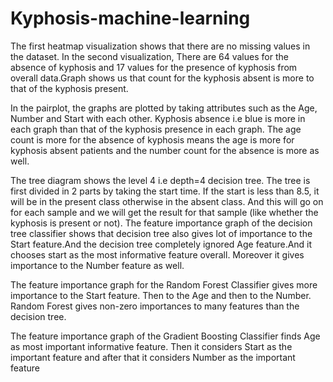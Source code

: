 # Kyphosis-machine-learning

The first heatmap visualization shows that there are no missing values in the dataset.
In the second visualization, There are 64 values for the absence of kyphosis and 17 values for the presence of
kyphosis from overall data.Graph shows us that count for the kyphosis absent is more to that of the kyphosis
present.


In the pairplot, the graphs are plotted by taking attributes such as the Age, Number and Start with each other.
Kyphosis absence i.e blue is more in each graph than that of the kyphosis presence in each graph. The age
count is more for the absence of kyphosis means the age is more for kyphosis absent patients and the number
count for the absence is more as well.


The tree diagram shows the level 4 i.e depth=4 decision tree. The tree is first divided in 2 parts by taking the start
time. If the start is less than 8.5, it will be in the present class otherwise in the absent class. And this will go on
for each sample and we will get the result for that sample (like whether the kyphosis is present or not).
The feature importance graph of the decision tree classifier shows that decision tree also gives lot of importance
to the Start feature.And the decision tree completely ignored Age feature.And it chooses start as the most
informative feature overall. Moreover it gives importance to the Number feature as well.


The feature importance graph for the Random Forest Classifier gives more importance to the Start feature. Then
to the Age and then to the Number. Random Forest gives non-zero importances to many features than the
decision tree.


The feature importance graph of the Gradient Boosting Classifier finds Age as most important informative
feature. Then it considers Start as the important feature and after that it considers Number as the important
feature
